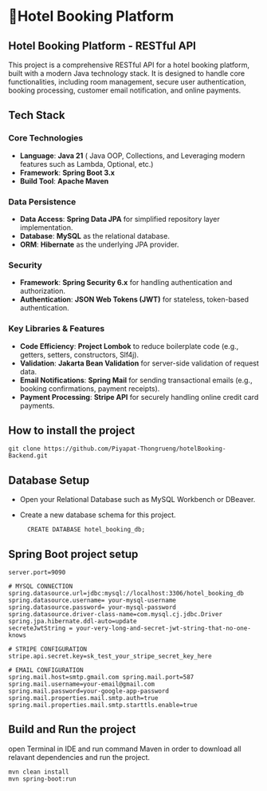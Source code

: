 # 🏨Hotel Booking Platform

## Hotel Booking Platform - RESTful API

This project is a comprehensive RESTful API for a hotel booking platform, built with a modern Java technology stack. It is designed to handle core functionalities, including room management, secure user authentication, booking processing, customer email notification, and online payments.

##  Tech Stack

### Core Technologies

-   **Language**: **Java 21** ( Java OOP, Collections, and Leveraging modern features such as Lambda, Optional, etc.)
-   **Framework**: **Spring Boot 3.x**
-   **Build Tool**: **Apache Maven**

### Data Persistence

-   **Data Access**: **Spring Data JPA** for simplified repository layer implementation.
-   **Database**: **MySQL** as the relational database.
-   **ORM**: **Hibernate** as the underlying JPA provider.

### Security

-   **Framework**: **Spring Security 6.x** for handling authentication and authorization.
-   **Authentication**: **JSON Web Tokens (JWT)** for stateless, token-based authentication.

### Key Libraries & Features

-   **Code Efficiency**: **Project Lombok** to reduce boilerplate code (e.g., getters, setters, constructors, Slf4j).
-   **Validation**: **Jakarta Bean Validation** for server-side validation of request data.
-   **Email Notifications**: **Spring Mail** for sending transactional emails (e.g., booking confirmations, payment receipts).
-   **Payment Processing**: **Stripe API** for securely handling online credit card payments.

## How to install the project

    git clone https://github.com/Piyapat-Thongrueng/hotelBooking-Backend.git

## Database Setup

-   Open your Relational Database such as MySQL Workbench or DBeaver.
- Create a new database schema for this project.

        CREATE DATABASE hotel_booking_db;

## Spring Boot project setup


    server.port=9090
    
    # MYSQL CONNECTION
    spring.datasource.url=jdbc:mysql://localhost:3306/hotel_booking_db
    spring.datasource.username= your-mysql-username
    spring.datasource.password= your-mysql-password
    spring.datasource.driver-class-name=com.mysql.cj.jdbc.Driver
    spring.jpa.hibernate.ddl-auto=update
    secreteJwtString = your-very-long-and-secret-jwt-string-that-no-one-knows
    
    # STRIPE CONFIGURATION
    stripe.api.secret.key=sk_test_your_stripe_secret_key_here
    
    # EMAIL CONFIGURATION
    spring.mail.host=smtp.gmail.com spring.mail.port=587
    spring.mail.username=your-email@gmail.com 
    spring.mail.password=your-google-app-password
    spring.mail.properties.mail.smtp.auth=true
    spring.mail.properties.mail.smtp.starttls.enable=true

## Build and Run the project

open Terminal in IDE and run command Maven in order to download all relavant dependencies and run the project.


    mvn clean install
    mvn spring-boot:run


      


    
    


